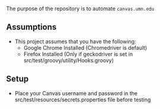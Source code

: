 The purpose of the repository is to automate `canvas.umn.edu`

## Assumptions
- This project assumes that you have the following:
    - Google Chrome Installed (Chromedriver is default)
    - Firefox Installed (Only if geckodriver is set in src/test/groovy/utility/Hooks.groovy)

## Setup
- Place your Canvas username and password in the src/test/resources/secrets.properties file before testing
